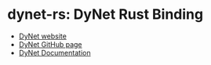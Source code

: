 # dynet-rs: DyNet Rust Binding

* [DyNet website](http://dynet.io/)
* [DyNet GitHub page](https://github.com/clab/dynet/)
* [DyNet Documentation](http://dynet.readthedocs.io/)


